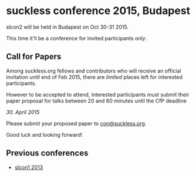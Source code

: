 suckless conference 2015, Budapest
==================================

slcon2 will be held in Budapest on Oct 30-31 2015.

This time it'll be a conference for invited participants *only*.

Call for Papers
---------------

Among suckless.org fellows and contributors who will receive an official
invitation until end of Feb 2015, there are *limited* places left for
interested participants.

However to be accepted to attend, interested participants must submit their
paper proposal for talks between 20 and 60 minutes until the CfP deadline

*30. April 2015*

Please submit your proposed paper to [con@suckless.org](mailto:con@suckless.org).

Good luck and looking forward!



Previous conferences
--------------------
* [slcon1 2013](http://suckless.org/slcon1)
